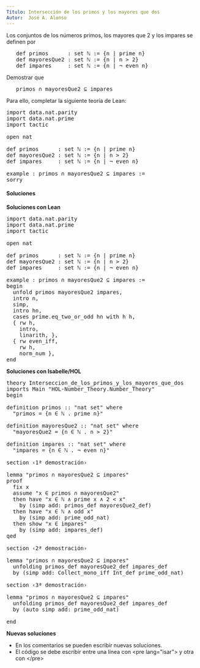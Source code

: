 ```yaml
---
Título: Intersección de los primos y los mayores que dos
Autor:  José A. Alonso
---
```


Los conjuntos de los números primos, los mayores que 2 y los impares se definen por
<pre lang="lean">
   def primos      : set ℕ := {n | prime n}
   def mayoresQue2 : set ℕ := {n | n > 2}
   def impares     : set ℕ := {n | ¬ even n}
</pre>

Demostrar que
<pre lang="text">
   primos ∩ mayoresQue2 ⊆ impares
</pre>

Para ello, completar la siguiente teoría de Lean:

<pre lang="lean">
import data.nat.parity
import data.nat.prime
import tactic

open nat

def primos      : set ℕ := {n | prime n}
def mayoresQue2 : set ℕ := {n | n > 2}
def impares     : set ℕ := {n | ¬ even n}

example : primos ∩ mayoresQue2 ⊆ impares :=
sorry
</pre>

<h4>Soluciones</h4>
<!--more-->

**Soluciones con Lean**

<pre lang="lean">
import data.nat.parity
import data.nat.prime
import tactic

open nat

def primos      : set ℕ := {n | prime n}
def mayoresQue2 : set ℕ := {n | n > 2}
def impares     : set ℕ := {n | ¬ even n}

example : primos ∩ mayoresQue2 ⊆ impares :=
begin
  unfold primos mayoresQue2 impares,
  intro n,
  simp,
  intro hn,
  cases prime.eq_two_or_odd hn with h h,
  { rw h,
    intro,
    linarith, },
  { rw even_iff,
    rw h,
    norm_num },
end
</pre>

**Soluciones con Isabelle/HOL**

<pre lang="isar">
theory Interseccion_de_los_primos_y_los_mayores_que_dos
imports Main "HOL-Number_Theory.Number_Theory"
begin

definition primos :: "nat set" where
  "primos = {n ∈ ℕ . prime n}"

definition mayoresQue2 :: "nat set" where
  "mayoresQue2 = {n ∈ ℕ . n > 2}"

definition impares :: "nat set" where
  "impares = {n ∈ ℕ . ¬ even n}"

section ‹1ª demostración›

lemma "primos ∩ mayoresQue2 ⊆ impares"
proof
  fix x
  assume "x ∈ primos ∩ mayoresQue2"
  then have "x ∈ ℕ ∧ prime x ∧ 2 < x"
    by (simp add: primos_def mayoresQue2_def)
  then have "x ∈ ℕ ∧ odd x"
    by (simp add: prime_odd_nat)
  then show "x ∈ impares"
    by (simp add: impares_def)
qed

section ‹2ª demostración›

lemma "primos ∩ mayoresQue2 ⊆ impares"
  unfolding primos_def mayoresQue2_def impares_def
  by (simp add: Collect_mono_iff Int_def prime_odd_nat)

section ‹3ª demostración›

lemma "primos ∩ mayoresQue2 ⊆ impares"
  unfolding primos_def mayoresQue2_def impares_def
  by (auto simp add: prime_odd_nat)

end
</pre>

**Nuevas soluciones**
<ul>
<li>En los comentarios se pueden escribir nuevas soluciones.
<li>El código se debe escribir entre una línea con &#60;pre lang=&quot;isar&quot;&#62; y otra con &#60;/pre&#62;
</ul>
